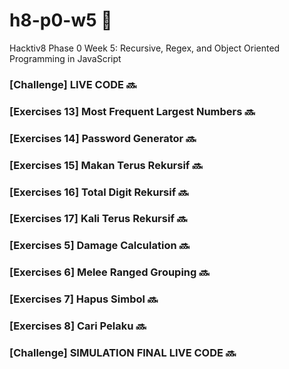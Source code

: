 # h8-p0-w5 🦊
Hacktiv8 Phase 0 Week 5: Recursive, Regex, and Object Oriented Programming in JavaScript

### [Challenge] LIVE CODE 🔜
### [Exercises 13] Most Frequent Largest Numbers 🔜
### [Exercises 14] Password Generator 🔜
### [Exercises 15] Makan Terus Rekursif 🔜
### [Exercises 16] Total Digit Rekursif 🔜
### [Exercises 17] Kali Terus Rekursif 🔜
### [Exercises 5] Damage Calculation 🔜
### [Exercises 6] Melee Ranged Grouping 🔜
### [Exercises 7] Hapus Simbol 🔜
### [Exercises 8] Cari Pelaku 🔜
### [Challenge] SIMULATION FINAL LIVE CODE 🔜